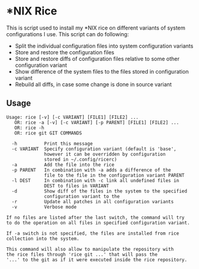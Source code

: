 # *NIX Rice

This is script used to install my *NIX rice on different variants of system
configurations I use. This script can do following:

* Split the individual configuration files into system configuration variants
* Store and restore the configuration files
* Store and restore diffs of configuration files relative to some other
  configuration variant
* Show difference of the system files to the files stored in configuration
  variant
* Rebuild all diffs, in case some change is done in source variant


## Usage

```
Usage: rice [-v] [-c VARIANT] [FILE1] [FILE2] ...
   OR: rice -a [-v] [-c VARIANT] [-p PARENT] [FILE1] [FILE2] ...
   OR: rice -h
   OR: rice git GIT COMMANDS

  -h          Print this message
  -c VARIANT  Specify configuration variant (default is 'base',
              however it can be overridden by configuration
              stored in ~/.config/ricerc)
  -a          Add the file into the rice
  -p PARENT   In combination with -a adds a difference of the
              file to the file in the configuration variant PARENT
  -l DEST     In combination with -c link all undefined files in
              DEST to files in VARIANT
  -d          Show diff of the files in the system to the specified
              configuration variant to the
  -r          Update all patches in all configuration variants
  -v          Verbose mode

If no files are listed after the last switch, the command will try
to do the operation on all files in specified configuration variant.

If -a switch is not specified, the files are installed from rice
collection into the system.

This command will also allow to manipulate the repository with
the rice files through 'rice git ...' that will pass the
'...' to the git as if it were executed inside the rice repository.
```


